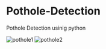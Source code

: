 # Pothole-Detection
Pothole Detection usinig python

![pothole1](https://user-images.githubusercontent.com/55014159/111116300-d70f8900-858b-11eb-93b2-2793c9a429dc.JPG)
![pothole2](https://user-images.githubusercontent.com/55014159/111116312-dc6cd380-858b-11eb-92fb-d4e1903f883a.JPG)


